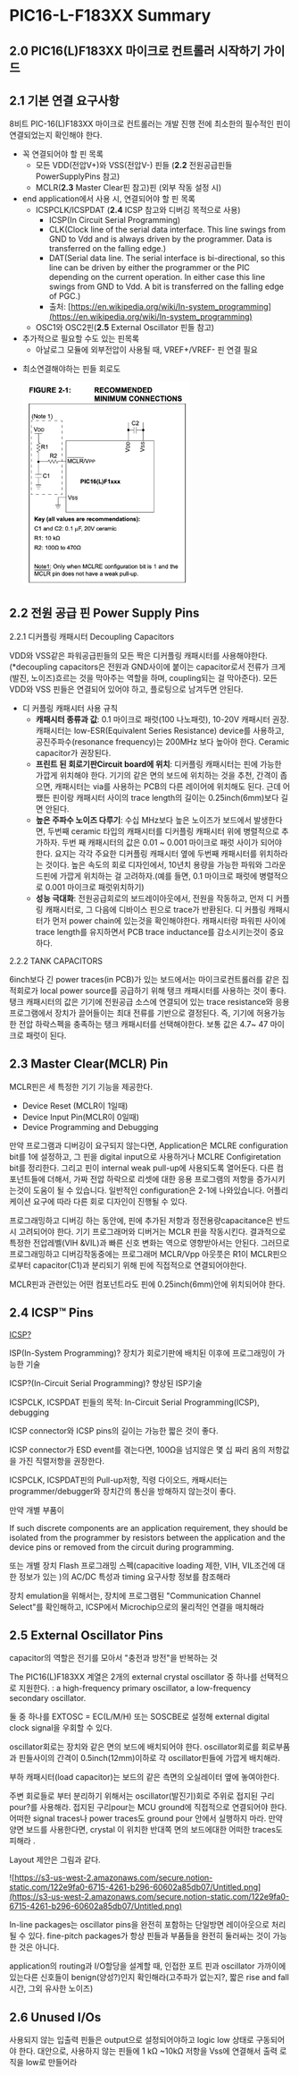 PIC16-L-F183XX Summary
===

2.0 PIC16(L)F183XX 마이크로 컨트롤러 시작하기 가이드 
---

2.1 기본 연결 요구사항
---

8비트 PIC-16(L)F183XX 마이크로 컨트롤러는 개발 진행 전에 최소한의 필수적인 핀이 연결되었는지 확인해야 한다.

- 꼭 연결되어야 할 핀 목록
    - 모든 VDD(전압V+)와 VSS(전압V-) 핀들 (**2.2** 전원공급핀들PowerSupplyPins 참고)
    - MCLR(**2.3** Master Clear핀 참고)핀 (외부 작동 설정 시)
- end application에서 사용 시, 연결되어야 할 핀 목록
    - ICSPCLK/ICSPDAT (**2.4** ICSP 참고와 디버깅 목적으로 사용)
        - ICSP(In Circuit Serial Programming)
        - CLK(Clock line of the serial data interface. This line swings from GND to Vdd and is always driven by the programmer. Data is transferred on the falling edge.)
        - DAT(Serial data line. The serial interface is bi-directional, so this line can be driven by either the programmer or the PIC depending on the current operation. In either case this line swings from GND to Vdd. A bit is transferred on the falling edge of PGC.)
        - 출처: [https://en.wikipedia.org/wiki/In-system_programming](https://en.wikipedia.org/wiki/In-system_programming)
    - OSC1와 OSC2핀(**2.5** External Oscillator 핀들 참고)
- 추가적으로 필요할 수도 있는 핀목록
    - 아날로그 모듈에 외부전압이 사용될 때, VREF+/VREF- 핀 연결 필요

* 최소연결해야하는 핀들 회로도
  
  <img width="300" alt="RasberryPiImagerIcon" src="https://github.com/criticalspectacle/PIC16-L-F183XX/blob/main/img/2-1.png?raw=true">

2.2 전원 공급 핀 Power Supply Pins 
---
2.2.1 디커플링 캐패시터 Decoupling Capacitors

VDD와 VSS같은 파워공급핀들의 모든 짝은 디커플링 캐패시터를 사용해야한다. (*decoupling capacitors은 전원과  GND사이에 붙이는 capacitor로서 전류가 크게(발진, 노이즈)흐르는 것을 막아주는 역할을 하며, coupling되는 걸 막아준다). 모든 VDD와 VSS 핀들은 연결되어 있어야 하고, 플로팅으로 남겨두면 안된다.

- 디 커플링 캐패시터 사용 규칙
    - **캐패시터 종류과 값**: 0.1 마이크로 패럿(100 나노패럿), 10-20V 캐패시터 권장. 캐패시터는 low-ESR(Equivalent Series Resistance) device를 사용하고, 공진주파수(resonance frequency)는 200MHz 보다 높아야 한다. Ceramic capacitor가 권장된다.
    - **프린트 된 회로기판Circuit board에 위치**: 디커플링 캐패시터는 핀에 가능한 가깝게 위치해야 한다. 기기의 같은 면의 보드에 위치하는 것을 추천, 간격이 좁으면, 캐패시터는 via를 사용하는 PCB의 다른 레이어에 위치해도 된다. 근데 어쨌든 핀이랑 캐패시터 사이의 trace length의 길이는 0.25inch(6mm)보다 길면 안된다.
    - **높은 주파수 노이즈 다루기**: 수십 MHz보다 높은 노이즈가 보드에서 발생한다면, 두번째 ceramic 타입의 캐패시터를 디커플링 캐패시터 위에 병렬적으로 추가하자. 두번 째 캐패시터의 값은 0.01 ~ 0.001 마이크로 패럿 사이가 되어야 한다. 요지는 각각 주요한 디커플링 캐패시터 옆에 두번째 캐패시터를 위치하라는 것이다. 높은 속도의 회로 디자인에서, 10년치 용량을 가능한 파워와 그라운드핀에 가깝게 위치하는 걸 고려하자.(예를 들면, 0.1 마이크로 패럿에 병렬적으로 0.001 마이크로 패럿위치하기)
    - **성능 극대화**: 전원공급회로의 보드레이아웃에서, 전원을 작동하고, 먼저 디 커플링 캐패시터로, 그 다음에 디바이스 핀으로 trace가 반환된다. 디 커플링 캐패시터가 먼저 power chain에 있는것을 확인해야한다. 캐패시터랑 파워핀 사이에 trace length를 유지하면서 PCB trace inductance를 감소시키는것이 중요하다.

2.2.2 TANK CAPACITORS

6inch보다 긴 power traces(in PCB)가 있는 보드에서는 마이크로컨트롤러를 같은 집적회로가 local power source를 공급하기 위해 탱크 캐패시터를 사용하는 것이 좋다. 탱크 캐패시터의 값은 기기에 전원공급 소스에 연결되어 있는 trace resistance와 응용 프로그램에서 장치가 끌어들이는 최대 전류를 기반으로 결정된다. 즉, 기기에 허용가능한 전압 하락스펙을 충족하는 탱크 캐패시터를 선택해야한다. 보통 값은 4.7~ 47 마이크로 패럿이 된다. 

2.3 Master Clear(MCLR) Pin
---

MCLR핀은 세 특정한 기기 기능을 제공한다. 

- Device Reset (MCLR이 1일때)
- Device Input Pin(MCLR이 0일때)
- Device Programming and Debugging

만약 프로그램과 디버깅이 요구되지 않는다면, Application은 MCLRE configuration bit를 1에 설정하고, 그 핀을 digital input으로 사용하거나 MCLRE Configiretation bit를 정리한다. 그리고 핀이 internal weak pull-up에 사용되도록 열어둔다. 다른 컴포넌트들에 더해서, 가짜 전압 하락으로 리셋에 대한 응용 프로그램의 저항을 증가시키는것이 도움이 될 수 있습니다. 일반적인 configuration은 2-1에 나와있습니다. 어플리케이션 요구에 따라 다른 회로 디자인이 진행될 수 있다. 

프로그래밍하고 디버깅 하는 동안에, 핀에 추가된 저항과 정전용량capacitance은 반드시 고려되어야 한다. 기기 프로그래머와 디버거는 MCLR 핀을 작동시킨다. 결과적으로 특정한 전압레벨(VIH &VIL)과 빠른 신호 변화는 역으로 영향받아서는 안된다. 그러므로 프로그래밍하고 디버깅작동중에는 프로그래머 MCLR/Vpp 아웃풋은 R1이 MCLR핀으로부터 capacitor(C1)과 분리되기 위해 핀에 직접적으로 연결되어야한다. 

MCLR핀과 관련있는 어떤 컴포넌트라도 핀에 0.25inch(6mm)안에 위치되어야 한다.


## 2.4 ICSP™ Pins

[ICSP?](http://ww1.microchip.com/downloads/en/devicedoc/30277d.pdf) 

ISP(In-System Programming)? 장치가 회로기판에 배치된 이후에 프로그래밍이 가능한 기술 

ICSP?(In-Circuit Serial Programming)? 향상된 ISP기술 

ICSPCLK, ICSPDAT 핀들의 목적:  In-Circuit Serial Programming(ICSP), debugging

ICSP connector와 ICSP pins의 길이는 가능한 짧은 것이 좋다.

ICSP connector가 ESD event를 겪는다면, 100Ω을 넘지않은 몇 십 짜리 옴의 저항값을 가진 직렬저항을 권장한다.

ICSPCLK, ICSPDAT핀의 Pull-up저항, 직령 다이오드, 캐패시터는 programmer/debugger와 장치간의 통신을 방해하지 않는것이 좋다.

만약 개별 부품이 

If such discrete components are an application requirement, they should be isolated from the programmer by resistors between the application and the device pins or removed from the circuit during programming.

또는 개별 장치 Flash 프로그래밍 스펙(capacitive loading 제한, VIH, VIL조건에 대한 정보가 있는 )의  AC/DC 특성과 timing 요구사항 정보를 참조해라

장치 emulation을 위해서는, 장치에 프로그램된 "Communication Channel Select"를 확인해하고, ICSP에서 Microchip으로의 물리적인 연결을 매치해라 

## 2.5 External Oscillator Pins

capacitor의 역할은 전기를 모아서 "충전과 방전"을 반복하는 것

The PIC16(L)F183XX 계열은 2개의 external crystal oscillator 중 하나를 선택적으로 지원한다. : a high-frequency primary oscillator, a low-frequency secondary oscillator. 

둘 중 하나를 EXTOSC = EC(L/M/H) 또는 SOSCBE로 설정해 external digital clock signal을 우회할 수 있다.

oscillator회로는 장치와 같은 면의 보드에 배치되어야 한다. oscillator회로를 회로부품과 핀들사이의 간격이 0.5inch(12mm)이하로 각 oscillator핀들에 가깝게 배치해라.

부하 캐패시터(load capacitor)는 보드의 같은 측면의 오실레이터 옆에 놓여야한다.

주변 회로들로 부터 분리하기 위해서는 oscillator(발진기)회로 주위로 접지된 구리pour?를 사용해라. 접지된 구리pour는 MCU ground에 직접적으로 연결되어야 한다. 어떠한 signal traces나 power traces도 ground pour 안에서 실행하지 마라. 만약 양면 보드를 사용한다면,  crystal 이 위치한 반대쪽 면의 보드에대한 어떠한 traces도 피해라 . 

Layout 제안은 그림과 같다.

![https://s3-us-west-2.amazonaws.com/secure.notion-static.com/122e9fa0-6715-4261-b296-60602a85db07/Untitled.png](https://s3-us-west-2.amazonaws.com/secure.notion-static.com/122e9fa0-6715-4261-b296-60602a85db07/Untitled.png)

In-line packages는 oscillator pins을 완전히 포함하는 단일방면 레이아웃으로 처리 될 수 있다. fine-pitch packages가 항상 핀들과 부품들을 완전히 둘러싸는 것이 가능한 것은 아니다.

application의 routing과 I/O할당을 설계할 때, 인접한 포트 핀과 oscillator 가까이에 있는다른 신호들이 benign(양성?)인지 확인해라(고주파가 없는지?, 짧은 rise and fall 시간, 그외 유사한 노이즈)

## 2.6 Unused I/Os

사용되지 않는 입출력 핀들은 output으로 설정되어야하고 logic low 상태로 구동되어야 한다. 대안으로, 사용하지 않는 핀들에 1 kΩ ~10kΩ 저항을 Vss에 연결해서 출력 로직을 low로 만들어라